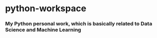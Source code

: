 # python-workspace
### My Python personal work, which is basically related to Data Science and Machine Learning
